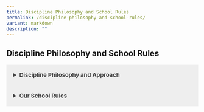 ```yaml
---
title: Discipline Philosophy and School Rules
permalink: /discipline-philosophy-and-school-rules/
variant: markdown
description: ""
---
```

<title>HTML 5 Accordion Template</title>  
        <style>    
        details {    
            background: #eee;    
            color: #444;    
            padding: 18px;    
            border: none;    
            text-align: left;    
            outline: none;    
            font-size: 15px;    
        }    
    </style>  
        <h2>Discipline Philosophy and School Rules</h2>  
        <details>  
	<summary><strong>Discipline Philosophy and Approach</strong></summary>  
            <h3>This is section 1</h3>  
        </details>  
        <details>  
            <summary><strong>Our School Rules</strong></summary>  
            <h3>This is section 2</h3>  
        </details>